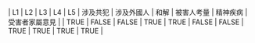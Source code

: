 | L1 | L2 | L3 | L4 | L5 | 涉及共犯 | 涉及外國人 | 和解 | 被害人考量 | 精神疾病 | 受害者家屬意見 |
| TRUE | FALSE | FALSE | TRUE | TRUE | FALSE | FALSE | TRUE | TRUE | TRUE | TRUE |